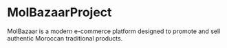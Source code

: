 # MolBazaarProject
MolBazaar is a modern e-commerce platform designed to promote and sell authentic Moroccan traditional products.
